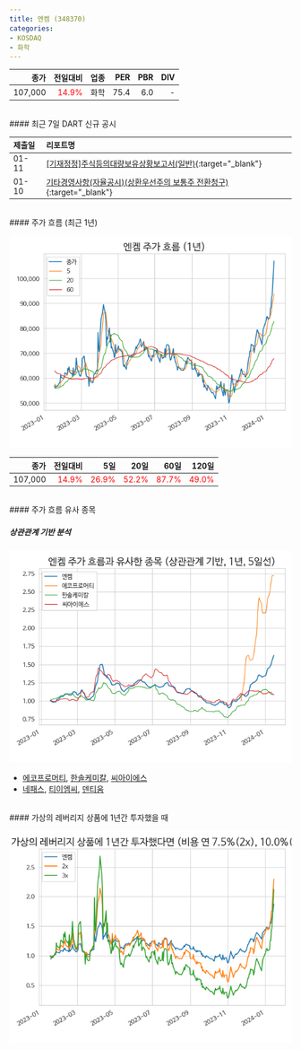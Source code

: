 ```yaml
---
title: 엔켐 (348370)
categories:
- KOSDAQ
- 화학
---
```


|**종가**|**전일대비**|**업종**|**PER**|**PBR**|**DIV**|
|-------:|-----------:|-------:|------:|------:|------:|
|107,000|<span style="color: red">14.9%</span>|화학|75.4|6.0|-|

<!-- more -->

<br>
#### 최근 7일 DART 신규 공시


|**제출일**|**리포트명**|
|:-----|:-------|
|01-11|[[기재정정]주식등의대량보유상황보고서(일반)](https://dart.fss.or.kr/dsaf001/main.do?rcpNo=20240110000854){:target="_blank"}|
|01-10|[기타경영사항(자율공시)(상환우선주의 보통주 전환청구)](https://dart.fss.or.kr/dsaf001/main.do?rcpNo=20240110900642){:target="_blank"}|

<br>
#### 주가 흐름 (최근 1년)

![348370](/assets/images/stock/348370.png)

|**종가**|**전일대비**|**5일**|**20일**|**60일**|**120일**|
|---:|-------:|--:|---:|---:|----:|
|107,000|<span style="color: red">14.9%</span>|<span style="color: red">26.9%</span>|<span style="color: red">52.2%</span>|<span style="color: red">87.7%</span>|<span style="color: red">49.0%</span>|

<br>
#### 주가 흐름 유사 종목

##### 상관관계 기반 분석

![348370](/assets/images/stock/348370_corr.png)
- [에코프로머티](/450080/), [한솔케미칼](/014680/), [씨아이에스](/222080/)
- [네패스](/033640/), [티이엠씨](/425040/), [덴티움](/145720/)

<br>
#### 가상의 레버리지 상품에 1년간 투자했을 때

![348370](/assets/images/stock/348370_2x.png)